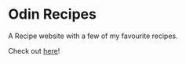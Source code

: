 # Odin Recipes
A Recipe website with a few of my favourite recipes.

Check out [here](https://chico-oliveira.github.io/odin-recipes/index.html)!
